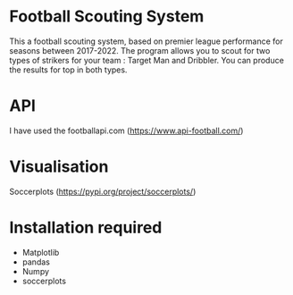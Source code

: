 # Football Scouting System

This a football scouting system, based on premier league performance for seasons between 2017-2022. 
The program allows you to scout for two types of strikers for your team : Target Man and Dribbler.
You can produce the results for top in both types. 

# API
I have used the footballapi.com (https://www.api-football.com/)

# Visualisation
Soccerplots (https://pypi.org/project/soccerplots/)

# Installation required
- Matplotlib
- pandas
- Numpy
- soccerplots
